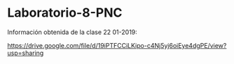 # Laboratorio-8-PNC
Información obtenida de la clase 22 01-2019:

https://drive.google.com/file/d/19iPTFCCiLKipo-c4Nj5yj6oiEye4dgPE/view?usp=sharing

